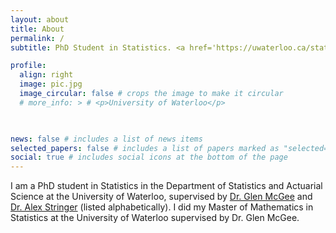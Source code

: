 ```yaml
---
layout: about
title: About
permalink: /
subtitle: PhD Student in Statistics. <a href='https://uwaterloo.ca/statistics-and-actuarial-science/'>Department of Statistics and Actuarial Science, University of Waterloo</a>. 

profile:
  align: right
  image: pic.jpg
  image_circular: false # crops the image to make it circular
  # more_info: > # <p>University of Waterloo</p>

    

news: false # includes a list of news items
selected_papers: false # includes a list of papers marked as "selected={true}"
social: true # includes social icons at the bottom of the page
---
```


<!-- Write your biography here. Tell the world about yourself. Link to your favorite [subreddit](http://reddit.com). You can put a picture in, too. The code is already in, just name your picture `pic.jpg` and put it in the `img/` folder.

Put your address / P.O. box / other info right below your picture. You can also disable any of these elements by editing `profile` property of the YAML header of your `_pages/about.md`. Edit `_bibliography/papers.bib` and Jekyll will render your [publications page](/al-folio/publications/) automatically. -->

I am a PhD student in Statistics in the Department of Statistics and Actuarial Science at the University of Waterloo, supervised by <a href='https://glenmcgee.github.io/'>Dr. Glen McGee</a> and <a href='https://www.alexstringer.ca/'>Dr. Alex Stringer</a> (listed alphabetically). I did my Master of Mathematics in Statistics at the University of Waterloo supervised by Dr. Glen McGee. 
<!-- Link to your social media connections, too. This theme is set up to use [Font Awesome icons](https://fontawesome.com/) and [Academicons](https://jpswalsh.github.io/academicons/), like the ones below. Add your Facebook, Twitter, LinkedIn, Google Scholar, or just disable all of them. -->
